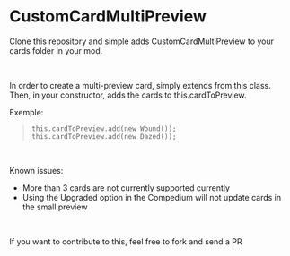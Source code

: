 # CustomCardMultiPreview

<p>Clone this repository and simple adds CustomCardMultiPreview to your cards folder in your mod.</p>

<br>

<p>In order to create a multi-preview card, simply extends from this class.<br>
Then, in your constructor, adds the cards to this.cardToPreview.</p>

<p>Exemple:</p>

> `this.cardToPreview.add(new Wound());`<br>
> `this.cardToPreview.add(new Dazed());`

<br>

<p>Known issues:

- More than 3 cards are not currently supported currently
- Using the Upgraded option in the Compedium will not update cards in the small preview

</p>
<br>
<p>If you want to contribute to this, feel free to fork and send a PR</p>

